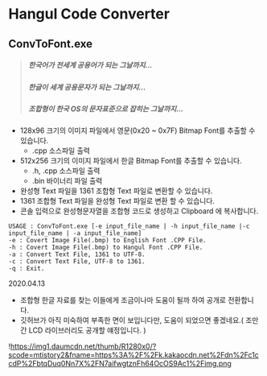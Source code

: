 # Hangul Code Converter
## ConvToFont.exe

> ##### 한국어가 전세계 공용어가 되는 그날까지... 
>
> ##### 한글이 세계 공용문자가 되는 그날까지... 
>
> ##### 조합형이 한국 OS의 문자표준으로 잡히는 그날까지...



- 128x96 크기의 이미지 파일에서 영문(0x20 ~ 0x7F) Bitmap Font를 추출할 수 있습니다.
  - .cpp 소스파일 출력
- 512x256 크기의 이미지 파일에서 한글 Bitmap Font를 추출할 수 있습니다.
  - .h, .cpp 소스파일 출력
  - .bin 바이너리 파일 출력
- 완성형 Text 파일을 1361 조합형 Text 파일로 변환할 수 있습니다.
- 1361 조합형 Text 파일을 완성형 Text 파일로 변환 할 수 있습니다.
- 콘솔 입력으로 완성형문자열을 조합형 코드로 생성하고 Clipboard 에 복사합니다.

```
USAGE : ConvToFont.exe [-e input_file_name | -h input_file_name |-c input_file_name | -a input_file_name]
-e : Covert Image File(.bmp) to English Font .CPP File.
-h : Covert Image File(.bmp) to Hangul Font .CPP File.
-a : Convert Text File, 1361 to UTF-8.
-c : Convert Text File, UTF-8 to 1361.
-q : Exit.
```



2020.04.13

- 조합형 한글 자료를 찾는 이들에게 조금이나마 도움이 될까 하여 공개로 전환합니다.
- 깃허브가 아직 미숙하여 부족한 면이 보입니다만, 도움이 되었으면 좋겠네요.( 조만간 LCD 라이브러리도 공개할 얘정입니다. )

!https://img1.daumcdn.net/thumb/R1280x0/?scode=mtistory2&fname=https%3A%2F%2Fk.kakaocdn.net%2Fdn%2Fc1ccdP%2FbtqDuq0Nn7X%2FN7aifwgtznFh64OcOS9Ac1%2Fimg.png

